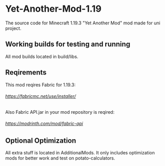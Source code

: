 # Yet-Another-Mod-1.19
The source code for Minecraft 1.19.3 "Yet Another Mod" mod made for uni project.

## Working builds for testing and running
All mod builds located in build/libs.

## Reqirements
This mod reqires Fabric for 1.19.3:
###### https://fabricmc.net/use/installer/
Also Fabric API.jar in your mod repository is reqired:
###### https://modrinth.com/mod/fabric-api

## Optional Optimization
All extra stuff is located in AdditionalMods. It only includes optimization mods for better work and test on potato-calculators.
